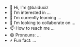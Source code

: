 - 👋 Hi, I’m @baiduxiz
- 👀 I’m interested in ...
- 🌱 I’m currently learning ...
- 💞️ I’m looking to collaborate on ...
- 📫 How to reach me ...
- 😄 Pronouns: ...
- ⚡ Fun fact: ...

<!---
baiduxiz/baiduxiz is a ✨ special ✨ repository because its `README.md` (this file) appears on your GitHub profile.
You can click the Preview link to take a look at your changes.
--->
